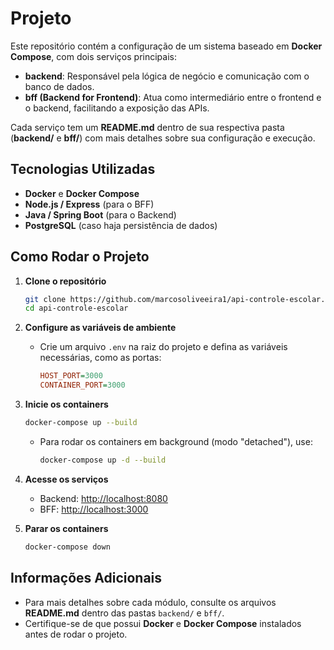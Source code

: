 # Projeto

Este repositório contém a configuração de um sistema baseado em **Docker
Compose**, com dois serviços principais:

- **backend**: Responsável pela lógica de negócio e comunicação com o banco de
  dados.
- **bff (Backend for Frontend)**: Atua como intermediário entre o frontend e o
  backend, facilitando a exposição das APIs.

Cada serviço tem um **README.md** dentro de sua respectiva pasta (**backend/** e
**bff/**) com mais detalhes sobre sua configuração e execução.

## Tecnologias Utilizadas

- **Docker** e **Docker Compose**
- **Node.js / Express** (para o BFF)
- **Java / Spring Boot** (para o Backend)
- **PostgreSQL** (caso haja persistência de dados)

## Como Rodar o Projeto

1. **Clone o repositório**
   ```sh
   git clone https://github.com/marcosoliveeira1/api-controle-escolar.git
   cd api-controle-escolar
   ```

2. **Configure as variáveis de ambiente**
   - Crie um arquivo `.env` na raiz do projeto e defina as variáveis
     necessárias, como as portas:
     ```ini
     HOST_PORT=3000
     CONTAINER_PORT=3000
     ```

3. **Inicie os containers**
   ```sh
   docker-compose up --build
   ```
   - Para rodar os containers em background (modo "detached"), use:
     ```sh
     docker-compose up -d --build
     ```

4. **Acesse os serviços**
   - Backend: [http://localhost:8080](http://localhost:8080)
   - BFF: [http://localhost:3000](http://localhost:3000)

5. **Parar os containers**
   ```sh
   docker-compose down
   ```

## Informações Adicionais

- Para mais detalhes sobre cada módulo, consulte os arquivos **README.md**
  dentro das pastas `backend/` e `bff/`.
- Certifique-se de que possui **Docker** e **Docker Compose** instalados antes
  de rodar o projeto.
